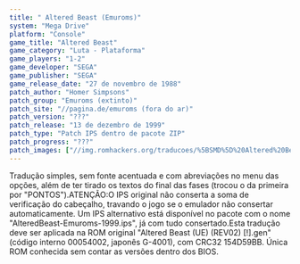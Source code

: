 ```yaml
---
title: " Altered Beast (Emuroms)"
system: "Mega Drive"
platform: "Console"
game_title: "Altered Beast"
game_category: "Luta - Plataforma"
game_players: "1-2"
game_developer: "SEGA"
game_publisher: "SEGA"
game_release_date: "27 de novembro de 1988"
patch_author: "Homer Simpsons"
patch_group: "Emuroms (extinto)"
patch_site: "//pagina.de/emuroms (fora do ar)"
patch_version: "???"
patch_release: "13 de dezembro de 1999"
patch_type: "Patch IPS dentro de pacote ZIP"
patch_progress: "???"
patch_images: ["//img.romhackers.org/traducoes/%5BSMD%5D%20Altered%20Beast%20-%20Emuroms%20e%20Hideway%202000%20-%201.png","//img.romhackers.org/traducoes/%5BSMD%5D%20Altered%20Beast%20-%20Emuroms%20-%202.png","//img.romhackers.org/traducoes/%5BSMD%5D%20Altered%20Beast%20-%20Emuroms%20-%203.png"]
---
```

Tradução simples, sem fonte acentuada e com abreviações no menu das opções, além de ter tirado os textos do final das fases (trocou o da primeira por "PONTOS").ATENÇÃO:O IPS original não conserta a soma de verificação do cabeçalho, travando o jogo se o emulador não consertar automaticamente. Um IPS alternativo está disponível no pacote com o nome "AlteredBeast-Emuroms-1999.ips", já com tudo consertado.Esta tradução deve ser aplicada na ROM original "Altered Beast (UE) (REV02) [!].gen" (código interno 00054002, japonês G-4001), com CRC32 154D59BB. Única ROM conhecida sem contar as versões dentro dos BIOS.